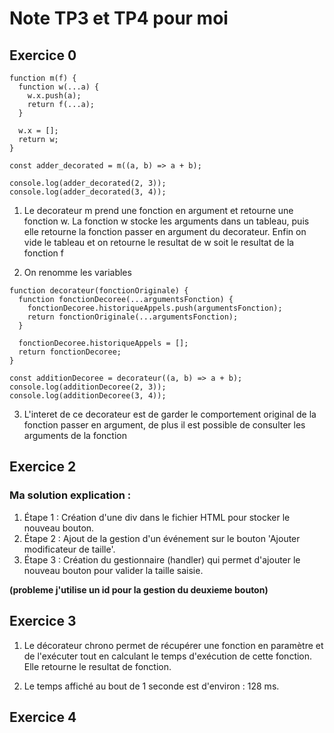 # Note TP3 et TP4 pour moi

## Exercice 0

```
function m(f) {
  function w(...a) {
    w.x.push(a);
    return f(...a);
  }

  w.x = [];
  return w;
}

const adder_decorated = m((a, b) => a + b);

console.log(adder_decorated(2, 3));
console.log(adder_decorated(3, 4));
```

1. Le decorateur m prend une fonction en argument et retourne une fonction w. La fonction w stocke les arguments dans un tableau, puis elle retourne la fonction passer en argument du decorateur. Enfin on vide le tableau et on retourne le resultat de w soit le resultat de la fonction f

2. On renomme les variables

```
function decorateur(fonctionOriginale) {
  function fonctionDecoree(...argumentsFonction) {
    fonctionDecoree.historiqueAppels.push(argumentsFonction);
    return fonctionOriginale(...argumentsFonction);
  }

  fonctionDecoree.historiqueAppels = [];
  return fonctionDecoree;
}

const additionDecoree = decorateur((a, b) => a + b);
console.log(additionDecoree(2, 3));
console.log(additionDecoree(3, 4));
```

3. L'interet de ce decorateur est de garder le comportement original de la fonction passer en argument, de plus il est possible de consulter les arguments de la fonction

## Exercice 2

### Ma solution explication :

1. Étape 1 : Création d'une div dans le fichier HTML pour stocker le nouveau bouton.
2. Étape 2 : Ajout de la gestion d'un événement sur le bouton 'Ajouter modificateur de taille'.
3. Étape 3 : Création du gestionnaire (handler) qui permet d'ajouter le nouveau bouton pour valider la taille saisie.
   
__(probleme j'utilise un id pour la gestion du deuxieme bouton)__


## Exercice 3

1. Le décorateur chrono permet de récupérer une fonction en paramètre et de l'exécuter tout en calculant le temps d'exécution de cette fonction. Elle retourne le resultat de fonction.

2. Le temps affiché au bout de 1 seconde est d'environ : 128 ms.

## Exercice 4